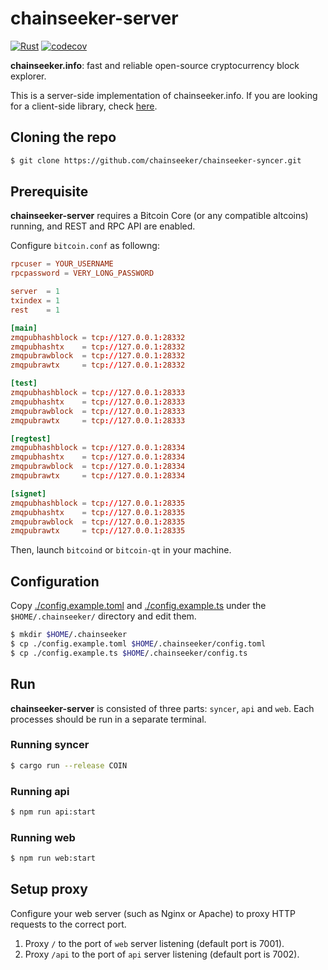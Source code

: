 chainseeker-server
==================

[![Rust](https://github.com/chainseeker/chainseeker-server/actions/workflows/rust.yml/badge.svg)](https://github.com/chainseeker/chainseeker-server/actions/workflows/rust.yml)
[![codecov](https://codecov.io/gh/chainseeker/chainseeker-server/branch/master/graph/badge.svg?token=MGtM2XKGaD)](https://codecov.io/gh/chainseeker/chainseeker-server)

**chainseeker.info**: fast and reliable open-source cryptocurrency block explorer.

This is a server-side implementation of chainseeker.info.
If you are looking for a client-side library, check [here](https://github.com/chainseeker/chainseeker-client).

Cloning the repo
----------------

```bash
$ git clone https://github.com/chainseeker/chainseeker-syncer.git
```

Prerequisite
------------

**chainseeker-server** requires a Bitcoin Core (or any compatible altcoins) running, and REST and RPC API are enabled.

Configure `bitcoin.conf` as followng:
```toml:bitcoin.conf
rpcuser = YOUR_USERNAME
rpcpassword = VERY_LONG_PASSWORD

server  = 1
txindex = 1
rest    = 1

[main]
zmqpubhashblock = tcp://127.0.0.1:28332
zmqpubhashtx    = tcp://127.0.0.1:28332
zmqpubrawblock  = tcp://127.0.0.1:28332
zmqpubrawtx     = tcp://127.0.0.1:28332

[test]
zmqpubhashblock = tcp://127.0.0.1:28333
zmqpubhashtx    = tcp://127.0.0.1:28333
zmqpubrawblock  = tcp://127.0.0.1:28333
zmqpubrawtx     = tcp://127.0.0.1:28333

[regtest]
zmqpubhashblock = tcp://127.0.0.1:28334
zmqpubhashtx    = tcp://127.0.0.1:28334
zmqpubrawblock  = tcp://127.0.0.1:28334
zmqpubrawtx     = tcp://127.0.0.1:28334

[signet]
zmqpubhashblock = tcp://127.0.0.1:28335
zmqpubhashtx    = tcp://127.0.0.1:28335
zmqpubrawblock  = tcp://127.0.0.1:28335
zmqpubrawtx     = tcp://127.0.0.1:28335
```

Then, launch `bitcoind` or `bitcoin-qt` in your machine.

Configuration
-------------

Copy [./config.example.toml](./config.example.toml) and [./config.example.ts](./config.example.ts)
under the `$HOME/.chainseeker/` directory and edit them.
```bash
$ mkdir $HOME/.chainseeker
$ cp ./config.example.toml $HOME/.chainseeker/config.toml
$ cp ./config.example.ts $HOME/.chainseeker/config.ts
```

Run
---

**chainseeker-server** is consisted of three parts: `syncer`, `api` and `web`.
Each processes should be run in a separate terminal.

### Running syncer

```bash
$ cargo run --release COIN
```

### Running api

```bash
$ npm run api:start
```

### Running web

```bash
$ npm run web:start
```

Setup proxy
-----------

Configure your web server (such as Nginx or Apache) to proxy HTTP requests to the correct port.

1. Proxy `/` to the port of `web` server listening (default port is 7001).
1. Proxy `/api` to the port of `api` server listening (default port is 7002).

